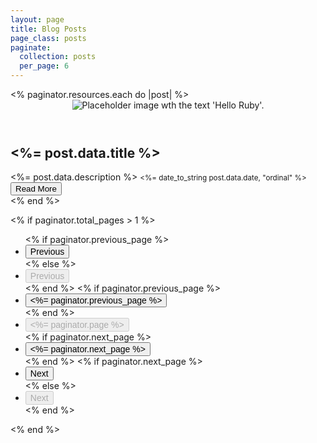 ```yaml
---
layout: page
title: Blog Posts
page_class: posts
paginate:
  collection: posts
  per_page: 6
---
```


  <div class="grid">
    <% paginator.resources.each do |post| %>
      <article>     
        <header>
          <img
            slot="image"
            src="<%= post.data.image || 'https://placehold.co/778x438?text=Hello+Ruby' %>"
            alt="Placeholder image wth the text 'Hello Ruby'."
          />
        </header>
        <article-body>
          <h2><%= post.data.title %></h2>
          <%= post.data.description %>
          <small><%= date_to_string post.data.date, "ordinal" %></small>
        </article-body>
        <footer>
          <a href="<%= post.relative_url %>" >
            <button>Read More</button>
          </a>
        </footer>
      </article>
    <% end %>
  </div>

<% if paginator.total_pages > 1 %>
<div class="container region" id="pagination">
  <ul class="pagination">
    <!-- Display the previous page link -->
    <% if paginator.previous_page %>
    <li class="pagination-left">
      <a href="<%= paginator.previous_page_path %>">
        <button class="outline">Previous </button>
      </a>
    </li>
    <% else %>
    <li class="pagination-left">
      <button class="outline" disabled>Previous</button>
    </li>
    <% end %>
    <!-- Display the previous page number -->
    <% if paginator.previous_page %>
    <li>
      <a href="<%= paginator.previous_page_path %>">
        <button class="outline"><%= paginator.previous_page %></button>
      </a>
    </li>
    <% end %>
    <!-- Display the current page number -->
    <li>
      <button class="outline" disabled>
        <%= paginator.page %> 
      </button>
    </li>
    <!-- Display the next page number -->
    <% if paginator.next_page %>
    <li>
      <a href="<%= paginator.next_page_path %>">
        <button class="outline"><%= paginator.next_page %></button>
      </a>
    </li>
    <% end %>
    <% if paginator.next_page %>
    <li class="pagination-right">
      <a href="<%= paginator.next_page_path %>">
        <button class="outline">Next</button>
      </a>
    </li>
    <% else %>
    <li class="pagination-right">
      <button class="outline" disabled>Next</button>
    </li>    
    <% end %>
  </ul>

</div>
<% end %>

<style>
#pagination button {
  font-size: var(--font-size-fluid-0);
}
</style>